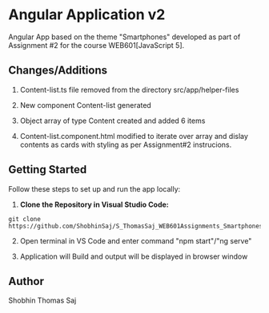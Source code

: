 # Angular Application v2

Angular App based on the theme "Smartphones" developed as part of Assignment #2 for the course WEB601[JavaScript 5].

## Changes/Additions
1. Content-list.ts file removed from the directory src/app/helper-files

2. New component Content-list generated

3. Object array of type Content created and added 6 items

4. Content-list.component.html modified to iterate over array and dislay contents as cards with styling as per Assignment#2 instrucions.

## Getting Started

Follow these steps to set up and run the app locally:

1. **Clone the Repository in Visual Studio Code:**
```
git clone https://github.com/ShobhinSaj/S_ThomasSaj_WEB601Assignments_Smartphones.git
```
2. Open terminal in VS Code and enter command "npm start"/"ng serve"

3. Application will Build and output will be displayed in browser window

## Author

Shobhin Thomas Saj

